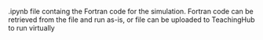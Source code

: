 .ipynb file containg the Fortran code for the simulation. Fortran code can be retrieved from the file and run as-is, or file can be uploaded to TeachingHub to run virtually 
